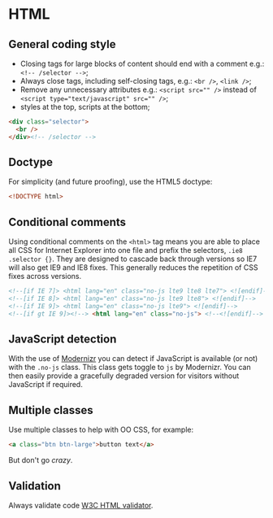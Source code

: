 # HTML

## General coding style

- Closing tags for large blocks of content should end with a comment e.g.: `<!-- /selector -->`;
- Always close tags, including self-closing tags, e.g.: `<br />`, `<link />`;
- Remove any unnecessary attributes e.g.: `<script src="" />` instead of `<script type="text/javascript" src="" />`;
- styles at the top, scripts at the bottom;

```html
<div class="selector">
  <br />
</div><!-- /selector -->
```

## Doctype

For simplicity (and future proofing), use the HTML5 doctype:

```html
<!DOCTYPE html>
```

## Conditional comments

Using conditional comments on the `<html>` tag means you are able to place all CSS for Internet Explorer into one file and prefix the selectors, `.ie8 .selector {}`.
They are designed to cascade back through versions so IE7 will also get IE9 and IE8 fixes. This generally reduces the repetition of CSS fixes across versions.

```html
<!--[if IE 7]> <html lang="en" class="no-js lte9 lte8 lte7"> <![endif]-->
<!--[if IE 8]> <html lang="en" class="no-js lte9 lte8"> <![endif]-->
<!--[if IE 9]> <html lang="en" class="no-js lte9"> <![endif]-->
<!--[if gt IE 9]><!--> <html lang="en" class="no-js"> <!--<![endif]-->
```

## JavaScript detection

With the use of [Modernizr](http://modernizr.com/) you can detect if JavaScript is available (or not) with the `.no-js` class. This class gets toggle to `js` by Modernizr.
You can then easily provide a gracefully degraded version for visitors without JavaScript if required.

## Multiple classes

Use multiple classes to help with OO CSS, for example:

```html
<a class="btn btn-large">button text</a>
```

But don't go *crazy*.

## Validation

Always validate code [W3C HTML validator](http://validator.w3.org).